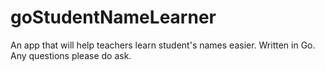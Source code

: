 # goStudentNameLearner

An app that will help teachers learn student's names easier.
Written in Go.
Any questions please do ask.